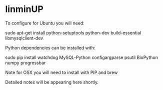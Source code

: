 # linminUP


To configure for Ubuntu you will need:

sudo apt-get install python-setuptools python-dev build-essential libmysqlclient-dev


Python dependencies can be installed with:

sudo pip install watchdog MySQL-Python configargparse psutil BioPython numpy progressbar


Note for OSX you will need to install with PIP and brew

Detailed notes will be appearing here shortly.
